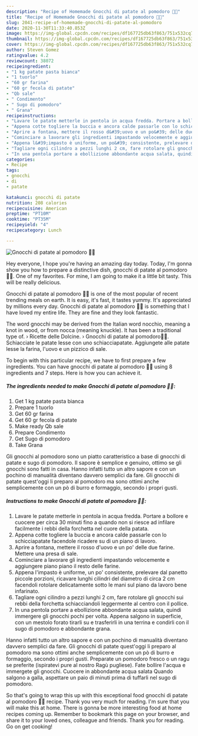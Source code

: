 ```yaml
---
description: "Recipe of Homemade Gnocchi di patate al pomodoro 🥔🍅"
title: "Recipe of Homemade Gnocchi di patate al pomodoro 🥔🍅"
slug: 2041-recipe-of-homemade-gnocchi-di-patate-al-pomodoro
date: 2020-11-30T11:33:40.853Z
image: https://img-global.cpcdn.com/recipes/df167725db63f863/751x532cq70/gnocchi-di-patate-al-pomodoro-🥔🍅-recipe-main-photo.jpg
thumbnail: https://img-global.cpcdn.com/recipes/df167725db63f863/751x532cq70/gnocchi-di-patate-al-pomodoro-🥔🍅-recipe-main-photo.jpg
cover: https://img-global.cpcdn.com/recipes/df167725db63f863/751x532cq70/gnocchi-di-patate-al-pomodoro-🥔🍅-recipe-main-photo.jpg
author: Steven Gomez
ratingvalue: 4.2
reviewcount: 38072
recipeingredient:
- "1 kg patate pasta bianca"
- "1 tuorlo"
- "60 gr farina"
- "60 gr fecola di patate"
- "Qb sale"
- " Condimento"
- " Sugo di pomodoro"
- " Grana"
recipeinstructions:
- "Lavare le patate metterle in pentola in acqua fredda. Portare a bollore e cuocere per circa 30 minuti fino a quando non si riesce ad infilare facilmente i rebbi della forchetta nel cuore della patata."
- "Appena cotte togliere la buccia e ancora calde passarle con lo schicciapatate facendole ricadere su di un piano di lavoro."
- "Aprire a fontana, mettere il rosso d&#39;uovo e un po&#39; delle due farine. Mettere una presa di sale."
- "Cominciare a lavorare gli ingredienti impastando velocemente e aggiungere piano piano il resto delle farine."
- "Appena l&#39;impasto è uniforme, un po&#39; consistente, prelevare dal panetto piccole porzioni, ricavare lunghi cilindri del diametro di circa 2 cm facendoli rotolare delicatamente sotto le mani sul piano da lavoro bene infarinato."
- "Tagliare ogni cilindro a pezzi lunghi 2 cm, fare rotolare gli gnocchi sui rebbi della forchetta schiacciandoli leggermente al centro con il pollice."
- "In una pentola portare a ebollizione abbondante acqua salata, quindi immergere gli gnocchi pochi per volta. Appena salgono in superficie, con un mestolo forato tirarli su e trasferirli in una terrina e condirli con il sugo di pomodoro e abbondante grana."
categories:
- Recipe
tags:
- gnocchi
- di
- patate

katakunci: gnocchi di patate 
nutrition: 208 calories
recipecuisine: American
preptime: "PT10M"
cooktime: "PT35M"
recipeyield: "4"
recipecategory: Lunch

---
```



![Gnocchi di patate al pomodoro 🥔🍅](https://img-global.cpcdn.com/recipes/df167725db63f863/751x532cq70/gnocchi-di-patate-al-pomodoro-🥔🍅-recipe-main-photo.jpg)

Hey everyone, I hope you're having an amazing day today. Today, I'm gonna show you how to prepare a distinctive dish, gnocchi di patate al pomodoro 🥔🍅. One of my favorites. For mine, I am going to make it a little bit tasty. This will be really delicious.

Gnocchi di patate al pomodoro 🥔🍅 is one of the most popular of recent trending meals on earth. It is easy, it's fast, it tastes yummy. It's appreciated by millions every day. Gnocchi di patate al pomodoro 🥔🍅 is something that I have loved my entire life. They are fine and they look fantastic.

The word gnocchi may be derived from the Italian word nocchio, meaning a knot in wood, or from nocca (meaning knuckle). It has been a traditional type of. › Ricette delle Dolcine. › Gnocchi di patate al pomodoro🥔🍅. Schiacciate le patate lesse con uno schiacciapatate. Aggiungete alle patate lesse la farina, l&#39;uovo e un pizzico di sale.


To begin with this particular recipe, we have to first prepare a few ingredients. You can have gnocchi di patate al pomodoro 🥔🍅 using 8 ingredients and 7 steps. Here is how you can achieve it.

<!--inarticleads1-->

##### The ingredients needed to make Gnocchi di patate al pomodoro 🥔🍅:

1. Get 1 kg patate pasta bianca
1. Prepare 1 tuorlo
1. Get 60 gr farina
1. Get 60 gr fecola di patate
1. Make ready Qb sale
1. Prepare  Condimento
1. Get  Sugo di pomodoro
1. Take  Grana


Gli gnocchi al pomodoro sono un piatto caratteristico a base di gnocchi di patate e sugo di pomodoro. Il sapore è semplice e genuino, ottimo se gli gnocchi sono fatti in casa. Hanno infatti tutto un altro sapore e con un pochino di manualità diventano davvero semplici da fare. Gli gnocchi di patate quest&#39;oggi li preparo al pomodoro ma sono ottimi anche semplicemente con un pò di burro e formaggio, secondo i propri gusti. 

<!--inarticleads2-->

##### Instructions to make Gnocchi di patate al pomodoro 🥔🍅:

1. Lavare le patate metterle in pentola in acqua fredda. Portare a bollore e cuocere per circa 30 minuti fino a quando non si riesce ad infilare facilmente i rebbi della forchetta nel cuore della patata.
1. Appena cotte togliere la buccia e ancora calde passarle con lo schicciapatate facendole ricadere su di un piano di lavoro.
1. Aprire a fontana, mettere il rosso d&#39;uovo e un po&#39; delle due farine. Mettere una presa di sale.
1. Cominciare a lavorare gli ingredienti impastando velocemente e aggiungere piano piano il resto delle farine.
1. Appena l&#39;impasto è uniforme, un po&#39; consistente, prelevare dal panetto piccole porzioni, ricavare lunghi cilindri del diametro di circa 2 cm facendoli rotolare delicatamente sotto le mani sul piano da lavoro bene infarinato.
1. Tagliare ogni cilindro a pezzi lunghi 2 cm, fare rotolare gli gnocchi sui rebbi della forchetta schiacciandoli leggermente al centro con il pollice.
1. In una pentola portare a ebollizione abbondante acqua salata, quindi immergere gli gnocchi pochi per volta. Appena salgono in superficie, con un mestolo forato tirarli su e trasferirli in una terrina e condirli con il sugo di pomodoro e abbondante grana.


Hanno infatti tutto un altro sapore e con un pochino di manualità diventano davvero semplici da fare. Gli gnocchi di patate quest&#39;oggi li preparo al pomodoro ma sono ottimi anche semplicemente con un pò di burro e formaggio, secondo i propri gusti. Preparate un pomodoro fresco o un ragu se preferite (ispiratevi pure al nostro Ragù pugliese). Fate bollire l&#39;acqua e immergete gli gnocchi. Cuocere in abbondante acqua salata Quando salgono a galla, aspettare un paio di minuti prima di tuffarli nel sugo di pomodoro. 

So that's going to wrap this up with this exceptional food gnocchi di patate al pomodoro 🥔🍅 recipe. Thank you very much for reading. I'm sure that you will make this at home. There is gonna be more interesting food at home recipes coming up. Remember to bookmark this page on your browser, and share it to your loved ones, colleague and friends. Thank you for reading. Go on get cooking!

